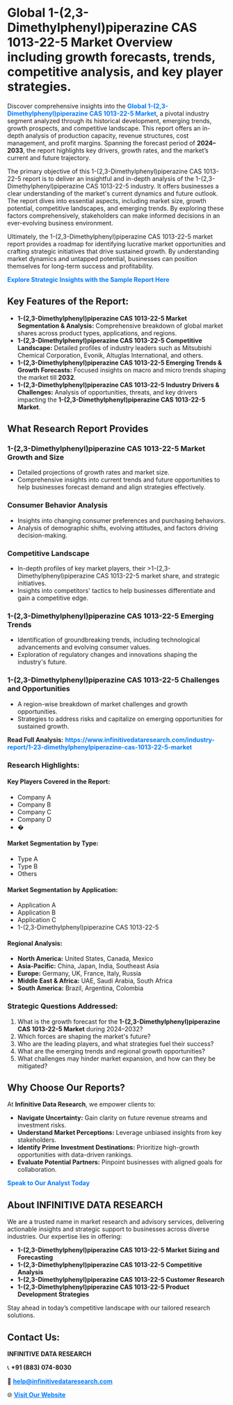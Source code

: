 <h1>Global 1-(2,3-Dimethylphenyl)piperazine CAS 1013-22-5 Market Overview including growth forecasts, trends, competitive analysis, and key player strategies.</h1>
<p>
Discover comprehensive insights into the 
<a href="https://www.infinitivedataresearch.com/industry-report/1-23-dimethylphenylpiperazine-cas-1013-22-5-market" rel="dofollow" style="color: #007BFF; text-decoration: none;"><strong>Global 1-(2,3-Dimethylphenyl)piperazine CAS 1013-22-5 Market</strong></a>, a pivotal industry segment analyzed through its historical development, emerging trends, growth prospects, and competitive landscape. This report offers an in-depth analysis of production capacity, revenue structures, cost management, and profit margins. Spanning the forecast period of <strong>2024–2033</strong>, the report highlights key drivers, growth rates, and the market’s current and future trajectory.
</p>
<p>
The primary objective of this 1-(2,3-Dimethylphenyl)piperazine CAS 1013-22-5 report is to deliver an insightful and in-depth analysis of the 1-(2,3-Dimethylphenyl)piperazine CAS 1013-22-5 industry. It offers businesses a clear understanding of the market's current dynamics and future outlook. The report dives into essential aspects, including market size, growth potential, competitive landscapes, and emerging trends. By exploring these factors comprehensively, stakeholders can make informed decisions in an ever-evolving business environment.
</p>
<p>
Ultimately, the 1-(2,3-Dimethylphenyl)piperazine CAS 1013-22-5 market report provides a roadmap for identifying lucrative market opportunities and crafting strategic initiatives that drive sustained growth. By understanding market dynamics and untapped potential, businesses can position themselves for long-term success and profitability.
</p>
<p>
<a href="https://www.infinitivedataresearch.com/request-sample/reportId=104136" style="color: #007BFF; text-decoration: none;"><strong>Explore Strategic Insights with the Sample Report Here</strong></a>
</p>

<h2>Key Features of the Report:</h2>
<ul>
<li><strong>1-(2,3-Dimethylphenyl)piperazine CAS 1013-22-5 Market Segmentation & Analysis:</strong> Comprehensive breakdown of global market shares across product types, applications, and regions.</li>
<li><strong>1-(2,3-Dimethylphenyl)piperazine CAS 1013-22-5 Competitive Landscape:</strong> Detailed profiles of industry leaders such as Mitsubishi Chemical Corporation, Evonik, Altuglas International, and others.</li>
<li><strong>1-(2,3-Dimethylphenyl)piperazine CAS 1013-22-5 Emerging Trends & Growth Forecasts:</strong> Focused insights on macro and micro trends shaping the market till <strong>2032</strong>.</li>
<li><strong>1-(2,3-Dimethylphenyl)piperazine CAS 1013-22-5 Industry Drivers & Challenges:</strong> Analysis of opportunities, threats, and key drivers impacting the <strong>1-(2,3-Dimethylphenyl)piperazine CAS 1013-22-5 Market</strong>.</li>
</ul>

<h2>What Research Report Provides</h2>
<h3>1-(2,3-Dimethylphenyl)piperazine CAS 1013-22-5 Market Growth and Size</h3>
<ul>
<li>Detailed projections of growth rates and market size.</li>
<li>Comprehensive insights into current trends and future opportunities to help businesses forecast demand and align strategies effectively.</li>
</ul>

<h3>Consumer Behavior Analysis</h3>
<ul>
<li>Insights into changing consumer preferences and purchasing behaviors.</li>
<li>Analysis of demographic shifts, evolving attitudes, and factors driving decision-making.</li>
</ul>

<h3>Competitive Landscape</h3>
<ul>
<li>In-depth profiles of key market players, their >1-(2,3-Dimethylphenyl)piperazine CAS 1013-22-5 market share, and strategic initiatives.</li>
<li>Insights into competitors' tactics to help businesses differentiate and gain a competitive edge.</li>
</ul>

<h3>1-(2,3-Dimethylphenyl)piperazine CAS 1013-22-5 Emerging Trends</h3>
<ul>
<li>Identification of groundbreaking trends, including technological advancements and evolving consumer values.</li>
<li>Exploration of regulatory changes and innovations shaping the industry's future.</li>
</ul>

<h3>1-(2,3-Dimethylphenyl)piperazine CAS 1013-22-5 Challenges and Opportunities</h3>
<ul>
<li>A region-wise breakdown of market challenges and growth opportunities.</li>
<li>Strategies to address risks and capitalize on emerging opportunities for sustained growth.</li>
</ul>
<p><strong>Read Full Analysis:</strong> <a href="https://www.infinitivedataresearch.com/industry-report/1-23-dimethylphenylpiperazine-cas-1013-22-5-market" rel="dofollow" style="color: #007BFF; text-decoration: none;"><strong>https://www.infinitivedataresearch.com/industry-report/1-23-dimethylphenylpiperazine-cas-1013-22-5-market</strong></a></p>
<h3>Research Highlights:</h3>
<h4>Key Players Covered in the Report:</h4>
<ul><li>Company A</li><li>Company B</li><li>Company C</li><li>Company D</li><li>�</li></ul>
<h4>Market Segmentation by Type:</h4>
<ul><li>Type A</li><li>Type B</li><li>Others</li></ul>
<h4>Market Segmentation by Application:</h4>
<ul><li>Application A</li><li>Application B</li><li>Application C</li><li>1-(2,3-Dimethylphenyl)piperazine CAS 1013-22-5</li></ul>

<h4>Regional Analysis:</h4>
<ul>
<li><strong>North America:</strong> United States, Canada, Mexico</li>
<li><strong>Asia-Pacific:</strong> China, Japan, India, Southeast Asia</li>
<li><strong>Europe:</strong> Germany, UK, France, Italy, Russia</li>
<li><strong>Middle East & Africa:</strong> UAE, Saudi Arabia, South Africa</li>
<li><strong>South America:</strong> Brazil, Argentina, Colombia</li>
</ul>

<h3>Strategic Questions Addressed:</h3>
<ol>
<li>What is the growth forecast for the <strong>1-(2,3-Dimethylphenyl)piperazine CAS 1013-22-5 Market</strong> during 2024–2032?</li>
<li>Which forces are shaping the market's future?</li>
<li>Who are the leading players, and what strategies fuel their success?</li>
<li>What are the emerging trends and regional growth opportunities?</li>
<li>What challenges may hinder market expansion, and how can they be mitigated?</li>
</ol>

<h2>Why Choose Our Reports?</h2>
<p>At <strong>Infinitive Data Research</strong>, we empower clients to:</p>
<ul>
<li><strong>Navigate Uncertainty:</strong> Gain clarity on future revenue streams and investment risks.</li>
<li><strong>Understand Market Perceptions:</strong> Leverage unbiased insights from key stakeholders.</li>
<li><strong>Identify Prime Investment Destinations:</strong> Prioritize high-growth opportunities with data-driven rankings.</li>
<li><strong>Evaluate Potential Partners:</strong> Pinpoint businesses with aligned goals for collaboration.</li>
</ul>
<p><a href="https://www.infinitivedataresearch.com/industry-report/1-23-dimethylphenylpiperazine-cas-1013-22-5-market" rel="dofollow" style="color: #007BFF; text-decoration: none;"><strong>Speak to Our Analyst Today</strong></a></p>

<h2>About INFINITIVE DATA RESEARCH</h2>
<p>We are a trusted name in market research and advisory services, delivering actionable insights and strategic support to businesses across diverse industries. Our expertise lies in offering:</p>
<ul>
<li><strong>1-(2,3-Dimethylphenyl)piperazine CAS 1013-22-5 Market Sizing and Forecasting</strong></li>
<li><strong>1-(2,3-Dimethylphenyl)piperazine CAS 1013-22-5 Competitive Analysis</strong></li>
<li><strong>1-(2,3-Dimethylphenyl)piperazine CAS 1013-22-5 Customer Research</strong></li>
<li><strong>1-(2,3-Dimethylphenyl)piperazine CAS 1013-22-5 Product Development Strategies</strong></li>
</ul>
<p>Stay ahead in today’s competitive landscape with our tailored research solutions.</p>

<h2>Contact Us:</h2>
<p><strong>INFINITIVE DATA RESEARCH</strong></p>
<p>📞 <strong>+91 (883) 074-8030</strong></p>
<p>📧 <strong><a href="mailto:help@infinitivedataresearch.com" style="color: #007BFF;">help@infinitivedataresearch.com</a></strong></p>
<p>🌐 <strong><a href="https://www.infinitivedataresearch.com" rel="dofollow" style="color: #007BFF;">Visit Our Website</a></strong></p>